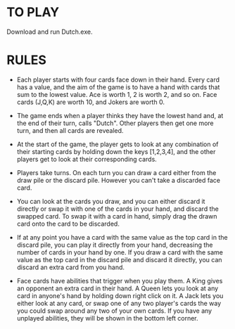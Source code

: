 # TO PLAY

Download and run Dutch.exe.

# RULES

- Each player starts with four cards face down in their hand. Every card has a value, and the aim of the game is to have a hand with cards that sum to the lowest value. Ace is worth 1, 2 is worth 2, and so on. Face cards (J,Q,K) are worth 10, and
Jokers are worth 0. 

- The game ends when a player thinks they have the lowest hand and, at the end of their turn, calls "Dutch". Other players then get one more turn, and then all cards are revealed.

- At the start of the game, the player gets to look at any combination of their starting cards by holding down the keys [1,2,3,4], and the other players get to look at their corresponding cards.

- Players take turns. On each turn you can draw a card either from the draw pile or the discard pile. However you can't take a discarded face card.

- You can look at the cards you draw, and you can either discard it directly or swap it with one of the cards in your hand, and discard the swapped card. To swap it with a card in hand, simply drag the drawn card onto the card to be discarded.

- If at any point you have a card with the same value as the top card in the discard pile, you can play it directly from your hand, decreasing the number of cards in your hand by one. If you draw a card with the same value as the top card in the discard pile and discard it directly, you can discard an extra card from you hand.

- Face cards have abilities that trigger when you play them. A King gives an opponent an extra card in their hand. A Queen lets you look at any card in anyone's hand by holding down right click on it. A Jack lets you either look at any card, or swap one of any two player's cards the way you could swap around any two of your own cards. If you have any unplayed abilities, they will be shown in the bottom left corner.
